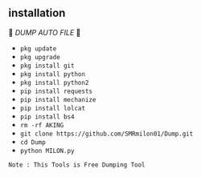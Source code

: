 
## <b>installation</b>

🔰 _DUMP AUTO FILE_ 🔰

- `pkg update`
- `pkg upgrade`
- `pkg install git`
- `pkg install python`
- `pkg install python2`
- `pip install requests`
- `pip install mechanize`
- `pip install lolcat`
- `pip install bs4`
- `rm -rf AKING`
- `git clone https://github.com/SMRmilon01/Dump.git`
- `cd Dump`
- `python MILON.py`
     
 
 ```Note : This Tools is Free Dumping Tool ```</br>
